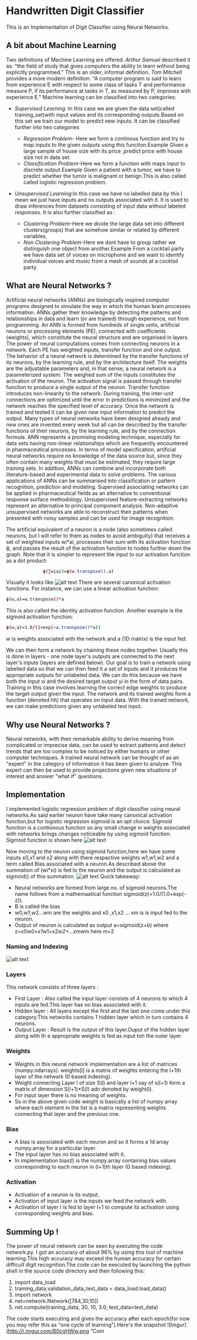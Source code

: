 # Handwritten Digit Classifier
This is an Implementation of Digit Classifier using Neural Networks.

## A bit about Machine Learning
Two definitions of Machine Learning are offered. *Arthur Samuel* described it as: "the field of study that gives computers the ability to learn without being explicitly programmed." This is an older, informal definition.
*Tom Mitchell* provides a more modern definition: "A computer program is said to learn from experience E with respect to some class of tasks T and performance measure P, if its performance at tasks in T, as measured by P, improves with experience E."
Machine learning can be classified into two categories:
- *Supervised Learning* :In this case we are given the data set(called training_set)with input values and its corresponding outputs.Based on this set we train our model to predict new inputs. It can be classified further into two categories 
  - *Regression Problem*- Here we form a continous function and try to map inputs to the given outputs using this function.Example Given a large sample of house size with its price ,predict price with house size not in data set.
  - *Classification Problem*-Here we form a function with maps input to discrete output.Example Given a patient with a tumor, we have to predict whether the tumor is malignant or benign.This is also called called logistic regression problem.
  
 - *Unsupervised Learning*:In this case we have no labelled data by this I mean we just have inputs and no outputs associated with it. It is used to draw inferences from datasets consisting of input data without labeled responses. It is also further classified as :
   - *Clustering Problem*-Here we divide the large data set into different clusters(groups) that are somehow similar or related by different variables.
   - *Non Clustering Problem*-Here we dont have to group rather we distinguish one object from another.Example From a cocktail party we have data set of voices on microphone and we want to identify individual voices and music from a mesh of sounds at a cocktail party.

## What are Neural Networks ?
Artificial neural networks (ANNs) are biologically inspired computer programs designed to simulate the way in which the human brain processes information. ANNs gather their knowledge by detecting the patterns and relationships in data and learn (or are trained) through experience, not from programming. An ANN is formed from hundreds of single units, artificial neurons or processing elements (PE), connected with coefficients (weights), which constitute the neural structure and are organised in layers. The power of neural computations comes from connecting neurons in a network. Each PE has weighted inputs, transfer function and one output. The behavior of a neural network is determined by the transfer functions of its neurons, by the learning rule, and by the architecture itself. The weights are the adjustable parameters and, in that sense, a neural network is a parameterized system. The weighed sum of the inputs constitutes the activation of the neuron. The activation signal is passed through transfer function to produce a single output of the neuron. Transfer function introduces non-linearity to the network. During training, the inter-unit connections are optimized until the error in predictions is minimized and the network reaches the specified level of accuracy. Once the network is trained and tested it can be given new input information to predict the output. Many types of neural networks have been designed already and new ones are invented every week but all can be described by the transfer functions of their neurons, by the learning rule, and by the connection formula. ANN represents a promising modeling technique, especially for data sets having non-linear relationships which are frequently encountered in pharmaceutical processes. In terms of model specification, artificial neural networks require no knowledge of the data source but, since they often contain many weights that must be estimated, they require large training sets. In addition, ANNs can combine and incorporate both literature-based and experimental data to solve problems. The various applications of ANNs can be summarised into classification or pattern recognition, prediction and modeling. Supervised associating networks can be applied in pharmaceutical fields as an alternative to conventional response surface methodology. Unsupervised feature-extracting networks represent an alternative to principal component analysis. Non-adaptive unsupervised networks are able to reconstruct their patterns when presented with noisy samples and can be used for image recognition.

The artificial equivalent of a neuron is a node (also sometimes called neurons, but I will refer to them as nodes to avoid ambiguity) that receives a set of weighted inputs wi*ai, processes their sum with its activation function ϕ, and passes the result of the activation function to nodes further down the graph. Note that it is simpler to represent the input to our activation function as a dot product:
```sh
              ϕ(∑wiai)=ϕ(w.transpose().a)
```
Visually it looks like 
![alt text](https://deeplearning4j.org/img/perceptron_node.png "Neuron")
There are several canonical activation functions. For instance, we can use a linear activation function: 
```sh
ϕ(w,a)=w.transpose()*a
```
This is also called the identity activation function. Another example is the sigmoid activation function: 
```sh
ϕ(w,a)=1.0/(1+exp(−w.transpose()*a))
```
w is weights associated with the network and a (1D matrix) is the input fed.

We can then form a network by chaining these nodes together. Usually this is done in layers - one node layer's outputs are connected to the next layer's inputs (layers are defined below).
Our goal is to train a network using labelled data so that we can then feed it a set of inputs and it produces the appropriate outputs for unlabeled data. We can do this because we have both the input xi and the desired target output yi in the form of data pairs. Training in this case involves learning the correct edge weights to produce the target output given the input. The network and its trained weights form a function (denoted hh) that operates on input data. With the trained network, we can make predictions given any unlabeled test input.

## Why use Neural Networks ?
Neural networks, with their remarkable ability to derive meaning from complicated or imprecise data, can be used to extract patterns and detect trends that are too complex to be noticed by either humans or other computer techniques. A trained neural network can be thought of as an "expert" in the category of information it has been given to analyse. This expert can then be used to provide projections given new situations of interest and answer "what if" questions.

## Implementation 
I implemented logistic regression problem of digit classifier using neural networks.As said earlier neuron have take many canonical activation function,but for logistic regression sigmoid is an apt choice. Sigmoid function is a contionous function so any small change in weights associated with networks brings changes noticeable by using sigmoid function. Sigmoid function is shown here
![alt text](https://ml4a.github.io/images/figures/sigmoid.png "sigmoid function")

Now moving to the neuron using sigmoid function,here we have some inputs x0,x1 and x2 along with there respective weights w1,w1,w2 and a term called Bias associated with a neuron.As described above the summation of (wi*xi) is fed to the neuron and the output is calculated as sigmoid() of this summation.
![alt text](https://camo.githubusercontent.com/03263c81130b6b49ed681422520d0fa101d30377/687474703a2f2f692e696d6775722e636f6d2f644f6b543959392e706e67 "Neuron")
Quick takeaway:
  - Neural networks are formed from large no. of sigmoid neurons.The name follows from a mathemaatical function sigmoid(z)=1.0/(1.0+exp(-z)).
 - B is called the bias
- w0,w1,w2...wm are the weights and x0 ,x1,x2 ... xm is is input fed to the neuron.
- Output of neuron is calculated as output a=sigmoid(z+b) where z=x0*w0+x1*w1+x2*w2+...xm*wm here m=2



### Naming and Indexing
![alt text](http://mlexplore.org/images/feedfwd_nn.jpg "Neural Network")
### Layers
This network consists of three layers :
  - First Layer : Also called the input layer consists of 4 neurons to which 4 inputs are fed.This layer has no bias associated with it.
  - Hidden layer : All layers except the first and the last one come under this category.This networks contains 1 hidden layer which in turn contains 4 neurons.
  - Output Layer : Result is the output of this layer.Ouput of the hidden layer along with th e appropriate weights is fed as input toh the outer layer.

### Weights
- Weights in this neural network implementation are a list of matrices (numpy.ndarrays). weights[l] is a matrix of weights entering the l+1th layer of the network (0 based indexing).
- Weight connecting Layer l of size S(l) and layer l+1 say of s(l+1) form a matrix of dimension S(l+1)*S(l) adn denoted by weight(l).
- For input layer there is no meaning of weights.
- So in the above given code weight is basically a list of numpy array where each element in the list is a matrix representing weights connecting that layer and the previous one.

### Bias
- A bias is associated with each neuron and so it forms a 1d array numpy.array for a particular layer.
- The input layer has no bias associated with it.
- In implementation bias(l) is the numpy.array containing bias values corresponding to each neuron in (l+1)th layer (0 based indexing).

### Activation 
- Activation of a neuron is its output.
- Activation of input layer is the inputs we feed the network with.
- Activation of layer l is fed to layer l+1 to compute its activation using corresponding weights and bias.

## Summing Up !
The power of neural network can be seen by executing the code network.py. I got an accuracy of about 96% by using this tool of machine learning.This high accuracy may exceed the human accuracy for certain difficult digit recognition.The code can be executed by launching the python shell in the source code directory and then following this:

1. import data_load 
2. training_data,validation_data_test_data = data_load.load_data() 
3. import network
4. net=network.Network([784,30,10])
5. net.compute(training_data, 30, 10, 3.0, test_data=test_data)

The code starts executing and gives the accuracy after each epoch(for now you may refer this as "one cycle of learning").Here's the snapshot
![Imgur](http://i.imgur.com/B0cgHWw.png "Com
